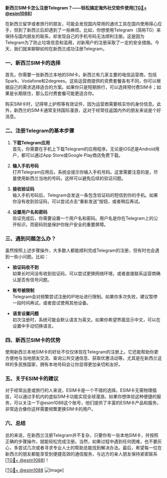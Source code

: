 **新西兰SIM卡怎么注册Telegram？——轻松搞定海外社交软件使用[[TG💪+ @esim1088](https://t.me/s/esim1088)]**

在新西兰留学或者旅行的朋友，可能会发现国内常用的通讯工具在国内使用得心应手，但到了新西兰后却遇到了一些麻烦。比如，你想使用Telegram（简称TG）来保持与国内朋友的联系，却发现自己的手机号码无法顺利注册。这是因为Telegram为了防止垃圾信息和滥用，对新用户的注册采取了一定的安全措施。今天，我们就来聊聊如何在新西兰成功注册Telegram。

### 一、新西兰SIM卡的选择

首先，你需要一张新西兰本地的SIM卡。新西兰有几家主要的电信运营商，包括Spark、Vodafone和2degrees。这些运营商提供的资费套餐各有不同，你可以根据自己的需求选择适合的方案。如果你只是短期旅行，可以选择预付费SIM卡；如果是长期居住，那么后付费套餐可能更适合你。

购买SIM卡时，记得带上护照等有效证件，因为运营商需要核实你的身份信息。此外，新西兰的SIM卡通常支持国际漫游，这对于经常往返国内外的朋友来说是个好消息。

### 二、注册Telegram的基本步骤

1. **下载Telegram应用**  
   首先，你需要在手机上下载Telegram的应用程序。无论是iOS还是Android用户，都可以通过App Store或Google Play商店免费下载。

2. **输入手机号码**  
   打开Telegram应用后，系统会提示你输入手机号码。这里需要注意的是，尽量使用新西兰当地的号码，这样可以避免后续的验证问题。

3. **接收验证码**  
   输入手机号码后，Telegram会发送一条包含验证码的短信到你的手机。如果你没有收到验证码，可以尝试点击“重新发送”按钮，或者稍后再试。

4. **设置用户名和密码**  
   验证完成后，你需要设置一个用户名和密码。用户名是你在Telegram上的公开标识，而密码则是保护你账户安全的重要屏障。

### 三、遇到问题怎么办？

虽然按照上述步骤操作，大多数人都能顺利完成Telegram的注册，但有时也会遇到一些小问题。比如：

- **验证码收不到**  
  如果长时间没有收到验证码，可以尝试更换网络环境，或者直接联系运营商确认是否有信号问题。

- **账号被限制**  
  Telegram会对频繁尝试注册的IP地址进行限制。如果你多次失败，建议暂停一段时间再试，或者尝试使用其他设备。

- **语言设置问题**  
  初次注册时，系统可能会默认语言为英文。如果你希望界面显示中文，可以在设置中手动切换语言。

### 四、新西兰SIM卡的优势

使用新西兰本地SIM卡的好处不仅仅体现在Telegram的注册上。它还能帮助你更方便地与当地朋友交流、查询公共交通信息、获取优惠活动等。尤其是在新西兰这样的多民族国家，拥有本地号码会让你显得更加亲切和友好。

### 五、关于ESIM卡的建议

对于经常出差或旅行的人来说，ESIM卡是一个不错的选择。ESIM卡无需物理插拔，可以通过手机内的虚拟SIM卡功能实现全球漫游。如果你想体验这种便捷的服务，可以关注一下@esim1088这个账号，他们提供了丰富的ESIM卡产品和服务，非常适合像你这样需要频繁更换SIM卡的用户。

### 六、总结

总的来说，在新西兰注册Telegram并不复杂，只要你有一张本地SIM卡，并按照正确的步骤操作，就能轻松完成注册。当然，如果过程中遇到任何困难，也不要灰心，多尝试几次或者寻求专业人士的帮助总能找到解决办法。最后，希望每一位在新西兰的朋友都能享受到便捷高效的通信服务，与远方的亲人朋友保持紧密联系[[TG💪+ @esim1088](https://t.me/s/esim1088)]！

[[TG💪+ @esim1088](https://t.me/s/esim1088) ![Image](https://i.postimg.cc/4NQfJmqS/Snipaste-2025-05-13-00-14-12.png)]